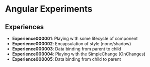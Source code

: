 # Angular Experiments

## Experiences

* **Experience000001**: Playing with some lifecycle of component
* **Experience000002**: Encapsulation of style (none/shadow)
* **Experience000003**: Data binding from parent to child
* **Experience000004**: Playing with the SimpleChange (OnChanges)
* **Experience000005**: Data binding from child to parent
